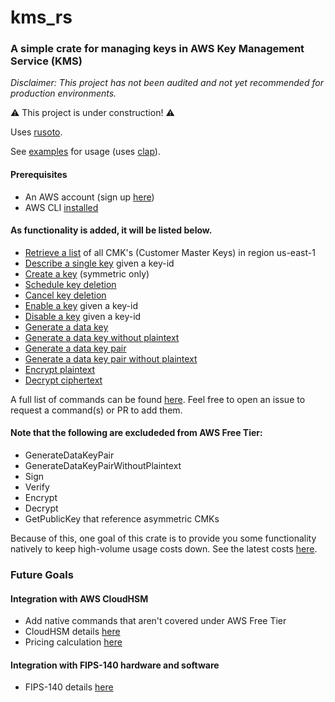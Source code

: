 # kms_rs

### A simple crate for managing keys in AWS Key Management Service (KMS)

_Disclaimer: This project has not been audited and not yet recommended for production environments._

:warning: This project is under construction! :warning: 

Uses [rusoto](https://github.com/rusoto/rusoto).

See [examples](https://github.com/jeffrade/kms_rs/blob/master/examples/src/main.rs) for usage (uses [clap](https://github.com/clap-rs/clap)).

#### Prerequisites
 - An AWS account (sign up [here](https://portal.aws.amazon.com/billing/signup))
 - AWS CLI [installed](https://docs.aws.amazon.com/cli/latest/userguide/cli-configure-quickstart.html)

#### As functionality is added, it will be listed below.

 - [Retrieve a list](https://docs.aws.amazon.com/cli/latest/reference/kms/list-keys.html) of all CMK's (Customer Master Keys) in region us-east-1
 - [Describe a single key](https://docs.aws.amazon.com/cli/latest/reference/kms/describe-key.html) given a key-id
 - [Create a key](https://docs.aws.amazon.com/cli/latest/reference/kms/create-key.html) (symmetric only)
 - [Schedule key deletion](https://docs.aws.amazon.com/cli/latest/reference/kms/schedule-key-deletion.html)
 - [Cancel key deletion](https://docs.aws.amazon.com/cli/latest/reference/kms/cancel-key-deletion.html)
 - [Enable a key](https://docs.aws.amazon.com/cli/latest/reference/kms/enable-key.html) given a key-id
 - [Disable a key](https://docs.aws.amazon.com/cli/latest/reference/kms/disable-key.html) given a key-id
 - [Generate a data key](https://docs.aws.amazon.com/cli/latest/reference/kms/generate-data-key.html)
 - [Generate a data key without plaintext](https://docs.aws.amazon.com/cli/latest/reference/kms/generate-data-key-without-plaintext.html)
 - [Generate a data key pair](https://docs.aws.amazon.com/cli/latest/reference/kms/generate-data-key-pair.html)
 - [Generate a data key pair without plaintext](https://docs.aws.amazon.com/cli/latest/reference/kms/generate-data-key-pair-without-plaintext.html)
 - [Encrypt plaintext](https://docs.aws.amazon.com/cli/latest/reference/kms/encrypt.html)
 - [Decrypt ciphertext](https://docs.aws.amazon.com/cli/latest/reference/kms/decrypt.html)

A full list of commands can be found [here](https://docs.aws.amazon.com/cli/latest/reference/kms/index.html#available-commands). Feel free to open an issue to request a command(s) or PR to add them.

#### Note that the following are excludeded from AWS Free Tier:
 - GenerateDataKeyPair
 - GenerateDataKeyPairWithoutPlaintext
 - Sign
 - Verify
 - Encrypt
 - Decrypt
 - GetPublicKey that reference asymmetric CMKs

Because of this, one goal of this crate is to provide you some functionality natively to keep high-volume usage costs down. See the latest costs [here](https://aws.amazon.com/kms/pricing/).

### Future Goals

#### Integration with AWS CloudHSM
 - Add native commands that aren't covered under AWS Free Tier
 - CloudHSM details [here](https://aws.amazon.com/cloudhsm/)
 - Pricing calculation [here](https://aws.amazon.com/cloudhsm/pricing/)

#### Integration with FIPS-140 hardware and software
 - FIPS-140 details [here](https://en.wikipedia.org/wiki/FIPS_140)